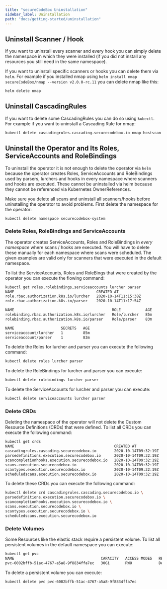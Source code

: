 ```yaml
---
title: "secureCodeBox Uninstallation"
sidebar_label: Uninstallation
path: "docs/getting-started/uninstallation"
---
```


## Uninstall Scanner / Hook

If you want to uninstall every scanner and every hook you can simply delete the namespace in which they were installed (if you did not install any resources you still need in the same namespace).

If you want to uninstall specific scanners or hooks you can delete them via `helm`. For example if you installed nmap using `helm install nmap secureCodeBox/nmap --version v2.0.0-rc.11` you can delete nmap like this:

```bash
helm delete nmap
```

## Uninstall CascadingRules

If you want to delete some CascadingRules you can do so using `kubectl`.
For example if you want to uninstall a Cascading Rule for nmap:

```bash
kubectl delete cascadingrules.cascading.securecodebox.io nmap-hostscan 
```

## Uninstall the Operator and Its Roles, ServiceAccounts and RoleBindings

To uninstall the operator it is not enough to delete the operator via `helm` because the operator creates Roles, ServiceAccounts  and RoleBindings used by parsers, lurchers and hooks in every namespace where scanners and hooks are executed. These cannot be uninstalled via helm because they cannot be referenced via Kubernetes OwnerReferences.

Make sure you delete all scans and uninstall all scanners/hooks before uninstalling the operator to avoid problems.
First delete the namespace for the operator:

```bash
kubectl delete namespace securecodebox-system
```

### Delete Roles, RoleBindings and ServiceAccounts

The operator creates ServiceAccounts, Roles and RoleBindings in *every namespace* where scans / hooks are executed. You will have to delete these manually for each namespace where scans were scheduled.
The given examples are valid only for scanners that were executed in the default namespace.

To list the ServiceAccounts, Roles and RoleBings that were created by the operator you can execute the flowing command:

```bash {1}
kubectl get roles,rolebindings,serviceaccounts lurcher parser
NAME                                     CREATED AT
role.rbac.authorization.k8s.io/lurcher   2020-10-14T11:15:38Z
role.rbac.authorization.k8s.io/parser    2020-10-14T11:17:54Z

NAME                                            ROLE           AGE
rolebinding.rbac.authorization.k8s.io/lurcher   Role/lurcher   85m
rolebinding.rbac.authorization.k8s.io/parser    Role/parser    83m

NAME                     SECRETS   AGE
serviceaccount/lurcher   1         85m
serviceaccount/parser    1         83m
```

To delete the Roles for lurcher and parser you can execute the following command:

```bash
kubectl delete roles lurcher parser
```

To delete the RoleBindings for lurcher and parser you can execute:

```bash
kubectl delete rolebindings lurcher parser
```

To delete the ServiceAccounts for lurcher and parser you can execute:

```bash
kubectl delete serviceaccounts lurcher parser
```

### Delete CRDs

Deleting the namespace of the operator will not delete the Custom Resource Definitions (CRDs) that were defined. To list all CRDs you can execute the following command:

```bash {1}
kubectl get crds
NAME                                             CREATED AT
cascadingrules.cascading.securecodebox.io        2020-10-14T09:32:19Z
parsedefinitions.execution.securecodebox.io      2020-10-14T09:32:19Z
scancompletionhooks.execution.securecodebox.io   2020-10-14T09:32:19Z
scans.execution.securecodebox.io                 2020-10-14T09:32:19Z
scantypes.execution.securecodebox.io             2020-10-14T09:32:19Z
scheduledscans.execution.securecodebox.io        2020-10-14T09:32:19Z
```

To delete these CRDs you can execute the following command:

```bash
kubectl delete crd cascadingrules.cascading.securecodebox.io \
parsedefinitions.execution.securecodebox.io \
scancompletionhooks.execution.securecodebox.io \
scans.execution.securecodebox.io \
scantypes.execution.securecodebox.io \
scheduledscans.execution.securecodebox.io
```

### Delete Volumes

Some Resources like the elastic stack require a persistent volume.
To list all persistent volumes in the default namespace you can execute:

```bash {1}
kubectl get pvc
NAME                                       CAPACITY   ACCESS MODES   RECLAIM POLICY   STATUS   CLAIM                                                 STORAGECLASS   REASON   AGE
pvc-6002bffb-51ac-4767-a5a8-9f8834ffa7ec   30Gi       RWO            Delete           Bound    default/elasticsearch-master-elasticsearch-master-0   standard                3h30m
```

To delete a persistent volume you can execute:

```bash
kubectl delete pvc pvc-6002bffb-51ac-4767-a5a8-9f8834ffa7ec 
```
